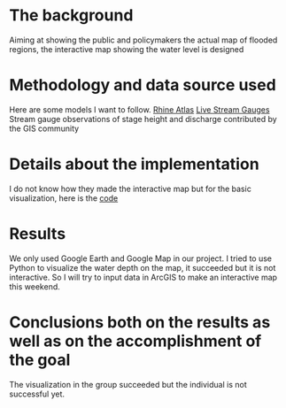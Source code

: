 # The background
Aiming at showing the public and policymakers the actual map of flooded regions, the interactive map showing the water level is designed
# Methodology and data source used
Here are some models I want to follow.
[Rhine Atlas](https://geoportal.bafg.de/karten/rhineatlas/) 
[Live Stream Gauges](https://www.arcgis.com/home/item.html?id=81c5a9f2a2704d54a49042a44eefa5d3) Stream gauge observations of stage height and discharge contributed by the GIS community
# Details about the implementation
I do not know how they made the interactive map but for the basic visualization, here is the [code](https://github.com/be325/GRS35306/blob/main/Visualization.ipynb) 
# Results
We only used Google Earth and Google Map in our project.
I tried to use Python to visualize the water depth on the map, it succeeded but it is not interactive. So I will try to input data in ArcGIS to make an interactive map this weekend.
# Conclusions both on the results as well as on the accomplishment of the goal
The visualization in the group succeeded but the individual is not successful yet.
